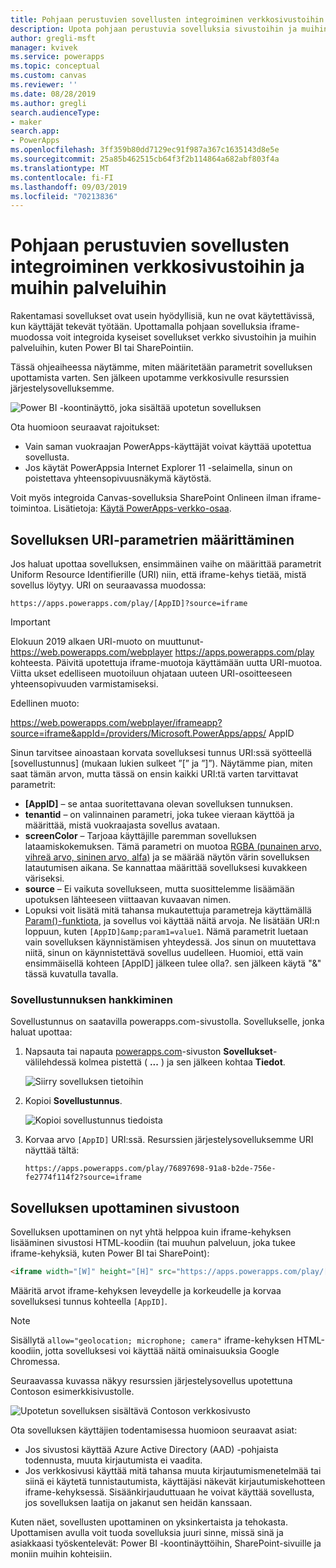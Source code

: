 ```yaml
---
title: Pohjaan perustuvien sovellusten integroiminen verkkosivustoihin ja muihin palveluihin | Microsoft Docs
description: Upota pohjaan perustuvia sovelluksia sivustoihin ja muihin palveluihin.
author: gregli-msft
manager: kvivek
ms.service: powerapps
ms.topic: conceptual
ms.custom: canvas
ms.reviewer: ''
ms.date: 08/28/2019
ms.author: gregli
search.audienceType:
- maker
search.app:
- PowerApps
ms.openlocfilehash: 3ff359b80dd7129ec91f987a367c1635143d8e5e
ms.sourcegitcommit: 25a85b462515cb64f3f2b114864a682abf803f4a
ms.translationtype: MT
ms.contentlocale: fi-FI
ms.lasthandoff: 09/03/2019
ms.locfileid: "70213836"
---
```

# <a name="integrate-canvas-apps-into-websites-and-other-services"></a>Pohjaan perustuvien sovellusten integroiminen verkkosivustoihin ja muihin palveluihin
Rakentamasi sovellukset ovat usein hyödyllisiä, kun ne ovat käytettävissä, kun käyttäjät tekevät työtään. Upottamalla pohjaan sovelluksia iframe-muodossa voit integroida kyseiset sovellukset verkko sivustoihin ja muihin palveluihin, kuten Power BI tai SharePointiin.

Tässä ohjeaiheessa näytämme, miten määritetään parametrit sovelluksen upottamista varten. Sen jälkeen upotamme verkkosivulle resurssien järjestelysovelluksemme.

![Power BI -koontinäyttö, joka sisältää upotetun sovelluksen](./media/embed-apps-dev/embed-dashboard.png)

Ota huomioon seuraavat rajoitukset:

- Vain saman vuokraajan PowerApps-käyttäjät voivat käyttää upotettua sovellusta.
- Jos käytät PowerAppsia Internet Explorer 11 -selaimella, sinun on poistettava yhteensopivuusnäkymä käytöstä.

Voit myös integroida Canvas-sovelluksia SharePoint Onlineen ilman iframe-toimintoa. Lisätietoja: [Käytä PowerApps-verkko-osaa](https://support.office.com/article/use-the-powerapps-web-part-6285f05e-e441-408a-99d7-aa688195cd1c).

## <a name="set-uri-parameters-for-your-app"></a>Sovelluksen URI-parametrien määrittäminen
Jos haluat upottaa sovelluksen, ensimmäinen vaihe on määrittää parametrit Uniform Resource Identifierille (URI) niin, että iframe-kehys tietää, mistä sovellus löytyy. URI on seuraavassa muodossa:

```
https://apps.powerapps.com/play/[AppID]?source=iframe
```

> [!IMPORTANT]
> Elokuun 2019 alkaen URI-muoto on muuttunut- https://web.powerapps.com/webplayer https://apps.powerapps.com/play kohteesta. Päivitä upotettuja iframe-muotoja käyttämään uutta URI-muotoa. Viitta ukset edelliseen muotoiluun ohjataan uuteen URI-osoitteeseen yhteensopivuuden varmistamiseksi.
>
> Edellinen muoto:
> 
> https://web.powerapps.com/webplayer/iframeapp?source=iframe&appId=/providers/Microsoft.PowerApps/apps/ AppID

Sinun tarvitsee ainoastaan korvata sovelluksesi tunnus URI:ssä syötteellä [sovellustunnus] (mukaan lukien sulkeet ”[” ja ”]”). Näytämme pian, miten saat tämän arvon, mutta tässä on ensin kaikki URI:tä varten tarvittavat parametrit:

* **[AppID]** – se antaa suoritettavana olevan sovelluksen tunnuksen.
* **tenantid** – on valinnainen parametri, joka tukee vieraan käyttöä ja määrittää, mistä vuokraajasta sovellus avataan. 
* **screenColor** – Tarjoaa käyttäjille paremman sovelluksen lataamiskokemuksen. Tämä parametri on muotoa [RGBA (punainen arvo, vihreä arvo, sininen arvo, alfa)](../canvas-apps/functions/function-colors.md) ja se määrää näytön värin sovelluksen latautumisen aikana. Se kannattaa määrittää sovelluksesi kuvakkeen väriseksi.
* **source** – Ei vaikuta sovellukseen, mutta suosittelemme lisäämään upotuksen lähteeseen viittaavan kuvaavan nimen.
* Lopuksi voit lisätä mitä tahansa mukautettuja parametreja käyttämällä [Param()-funktiota](../canvas-apps/functions/function-param.md), ja sovellus voi käyttää näitä arvoja. Ne lisätään URI:n loppuun, kuten `[AppID]&amp;param1=value1`. Nämä parametrit luetaan vain sovelluksen käynnistämisen yhteydessä. Jos sinun on muutettava niitä, sinun on käynnistettävä sovellus uudelleen. Huomioi, että vain ensimmäisellä kohteen [AppID] jälkeen tulee olla?. sen jälkeen käytä "&" tässä kuvatulla tavalla. 

### <a name="get-the-app-id"></a>Sovellustunnuksen hankkiminen
Sovellustunnus on saatavilla powerapps.com-sivustolla. Sovellukselle, jonka haluat upottaa:

1. Napsauta tai napauta [powerapps.com](https://powerapps.microsoft.com)-sivuston **Sovellukset**-välilehdessä kolmea pistettä ( **...** ) ja sen jälkeen kohtaa **Tiedot**.
   
    ![Siirry sovelluksen tietoihin](./media/embed-apps-dev/details.png)
1. Kopioi **Sovellustunnus**.
   
    ![Kopioi sovellustunnus tiedoista](./media/embed-apps-dev/app-id.png)
1. Korvaa arvo `[AppID]` URI:ssä. Resurssien järjestelysovelluksemme URI näyttää tältä:
   
    ```
    https://apps.powerapps.com/play/76897698-91a8-b2de-756e-fe2774f114f2?source=iframe
    ```

## <a name="embed-your-app-in-a-website"></a>Sovelluksen upottaminen sivustoon
Sovelluksen upottaminen on nyt yhtä helppoa kuin iframe-kehyksen lisääminen sivustosi HTML-koodiin (tai muuhun palveluun, joka tukee iframe-kehyksiä, kuten Power BI tai SharePoint):

```html
<iframe width="[W]" height="[H]" src="https://apps.powerapps.com/play/[AppID]?source=website&screenColor=rgba(165,34,55,1)" allow="geolocation; microphone; camera"/>
```

Määritä arvot iframe-kehyksen leveydelle ja korkeudelle ja korvaa sovelluksesi tunnus kohteella `[AppID]`.

> [!NOTE]
> Sisällytä `allow="geolocation; microphone; camera"` iframe-kehyksen HTML-koodiin, jotta sovelluksesi voi käyttää näitä ominaisuuksia Google Chromessa.

Seuraavassa kuvassa näkyy resurssien järjestelysovellus upotettuna Contoson esimerkkisivustolle.

![Upotetun sovelluksen sisältävä Contoson verkkosivusto](./media/embed-apps-dev/contoso-website.png)

Ota sovelluksen käyttäjien todentamisessa huomioon seuraavat asiat:

- Jos sivustosi käyttää Azure Active Directory (AAD) -pohjaista todennusta, muuta kirjautumista ei vaadita.
- Jos verkkosivusi käyttää mitä tahansa muuta kirjautumismenetelmää tai siinä ei käytetä tunnistautumista, käyttäjäsi näkevät kirjautumiskehotteen iframe-kehyksessä. Sisäänkirjauduttuaan he voivat käyttää sovellusta, jos sovelluksen laatija on jakanut sen heidän kanssaan.

Kuten näet, sovellusten upottaminen on yksinkertaista ja tehokasta. Upottamisen avulla voit tuoda sovelluksia juuri sinne, missä sinä ja asiakkaasi työskentelevät: Power BI -koontinäyttöihin, SharePoint-sivuille ja moniin muihin kohteisiin.

